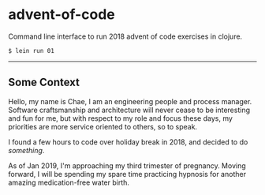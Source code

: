 # advent-of-code

Command line interface to run 2018 advent of code exercises in clojure.

`$ lein run 01`

_______

## Some Context
Hello, my name is Chae, I am an engineering people and process manager. Software craftsmanship and architecture
will never cease to be interesting and fun for me, but with respect to my role and focus these days,
my priorities are more service oriented to others, so to speak.

I found a few hours to code over holiday break in 2018, and decided to do *something*.

As of Jan 2019, I'm approaching my third trimester of pregnancy. Moving forward, I will be
spending my spare time practicing hypnosis for another amazing medication-free water birth.


